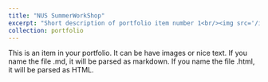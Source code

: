 ```yaml
---
title: "NUS SummerWorkShop"
excerpt: "Short description of portfolio item number 1<br/><img src='/images/NUS.png'>"
collection: portfolio
---
```


This is an item in your portfolio. It can be have images or nice text. If you name the file .md, it will be parsed as markdown. If you name the file .html, it will be parsed as HTML. 
